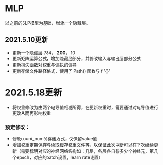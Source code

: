 # MLP
以之前的SLP模型为基础，增添一个隐藏层。

## 2021.5.10更新

- 更新一个隐藏层 784， **200**， 10
- 更新矩阵运算公式，增加隐藏层部分，并修改输入与输出层部分公式
- 更新损失函数对权重与偏执的偏导
- 更新存储文件路径格式，使用了 Path() 函数与 f '{}'

# 2021.5.18更新
- 将权重修改为由两个电导值相减所得，在更新权重时，需要通过对电导值进行更改从而再影响权重

### 预定修改：
- 修改count_num的存储方式，仅保留value值
- 增加权重定期保存与读取缓存权重文件等，以保证此次中断可以在下次继续更新（需要标明对应的神经网络结构如：几层，各层各自有多少个神经元，第几个epoch，对应的batch设置，learn rate设置）


